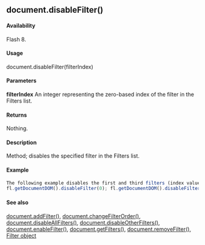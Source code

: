 ## document.disableFilter()

#### Availability

Flash 8.

#### Usage

document.disableFilter(filterIndex)

#### Parameters

**filterIndex** An integer representing the zero-based index of the filter in the Filters list.

#### Returns

Nothing.

#### Description

Method; disables the specified filter in the Filters list.

#### Example

```javascript
The following example disables the first and third filters (index values of 0 and 2) in the Filters list from the selected objects:
fl.getDocumentDOM().disableFilter(0); fl.getDocumentDOM().disableFilter(2);

```
#### See also

[document.addFilter()](#_bookmark121), [document.changeFilterOrder()](#_bookmark149), [document.disableAllFilters()](#_bookmark170), [document.disableOtherFilters()](#document.disableOtherFilters()), [document.enableFilter()](#_bookmark184), [document.getFilters()](#_bookmark207), [document.removeFilter()](#_bookmark255), [Filter object](#_bookmark425)

<span id="document.disableOtherFilters()" class="anchor"></span>
